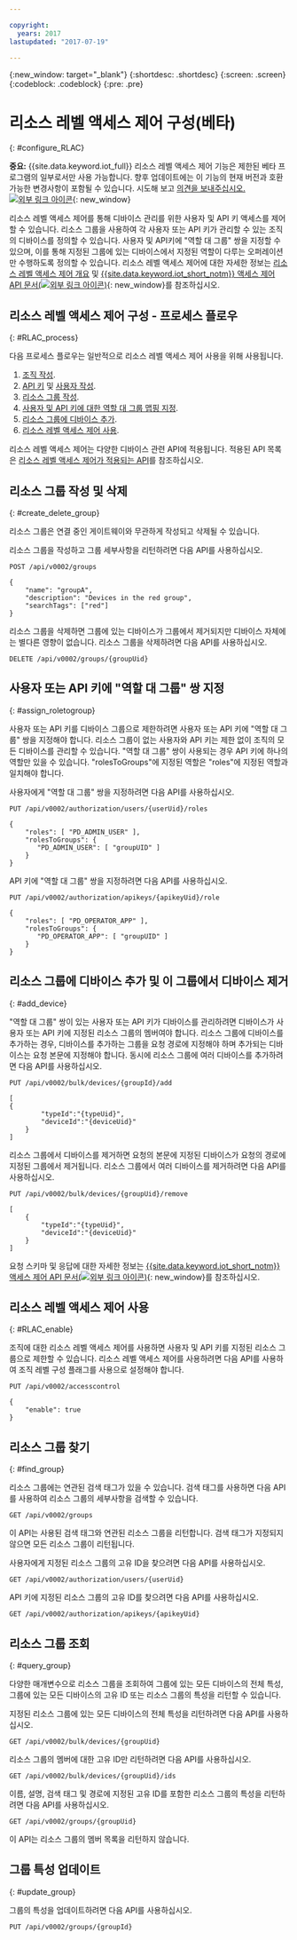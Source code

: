 ```yaml
---

copyright:
  years: 2017
lastupdated: "2017-07-19"

---
```


{:new_window: target="\_blank"}
{:shortdesc: .shortdesc}
{:screen: .screen}
{:codeblock: .codeblock}
{:pre: .pre}

# 리소스 레벨 액세스 제어 구성(베타)
{: #configure_RLAC}

**중요:** {{site.data.keyword.iot_full}} 리소스 레벨 액세스 제어 기능은 제한된 베타 프로그램의 일부로서만 사용 가능합니다. 향후 업데이트에는 이 기능의 현재 버전과 호환 가능한 변경사항이 포함될 수 있습니다. 시도해 보고 [의견을 보내주십시오. ![외부 링크 아이콘](../../../icons/launch-glyph.svg "외부 링크 아이콘")](https://developer.ibm.com/answers/smart-spaces/17/internet-of-things.html){: new_window}

리소스 레벨 액세스 제어를 통해 디바이스 관리를 위한 사용자 및 API 키 액세스를 제어할 수 있습니다. 리소스 그룹을 사용하여 각 사용자 또는 API 키가 관리할 수 있는 조직의 디바이스를 정의할 수 있습니다. 사용자 및 API키에 "역할 대 그룹" 쌍을 지정할 수 있으며, 이를 통해 지정된 그룹에 있는 디바이스에서 지정된 역할이 다루는 오퍼레이션만 수행하도록 정의할 수 있습니다. 리소스 레벨 액세스 제어에 대한 자세한 정보는 [리소스 레벨 액세스 제어 개요](rlac_overview.md) 및 [{{site.data.keyword.iot_short_notm}} 액세스 제어 API 문서(![외부 링크 아이콘](../../../icons/launch-glyph.svg "외부 링크 아이콘"))](https://docs.internetofthings.ibmcloud.com/apis/swagger/v0002-beta/security-subjects-beta.html){: new_window}를 참조하십시오.

## 리소스 레벨 액세스 제어 구성 - 프로세스 플로우
{: #RLAC_process}

다음 프로세스 플로우는 일반적으로 리소스 레벨 액세스 제어 사용을 위해 사용됩니다.
1. [조직 작성](../iotplatform_overview.html#organizations).
2. [API 키](../platform_authorization.html#api-key) 및 [사용자 작성](../add_users.html#adding-new-users).
3. [리소스 그룹 작성](rlac.html#create_delete_group).
4. [사용자 및 API 키에 대한 역할 대 그룹 맵핑 지정](rlac.html#assign_roletoegroup).
5. [리소스 그룹에 디바이스 추가](rlac.html#add_device).
6. [리소스 레벨 액세스 제어 사용](rlac.html#RLAC_enable).

리소스 레벨 액세스 제어는 다양한 디바이스 관련 API에 적용됩니다. 적용된 API 목록은 [리소스 레벨 액세스 제어가 적용되는 API](rlac_overview.html#RLAC_enforced_APIs)를 참조하십시오.

## 리소스 그룹 작성 및 삭제
{: #create_delete_group}

리소스 그룹은 연결 중인 게이트웨이와 무관하게 작성되고 삭제될 수 있습니다. 

리소스 그룹을 작성하고 그룹 세부사항을 리턴하려면 다음 API를 사용하십시오.

    POST /api/v0002/groups

    {
        "name": "groupA",
        "description": "Devices in the red group",
        "searchTags": ["red"]
    }

리소스 그룹을 삭제하면 그룹에 있는 디바이스가 그룹에서 제거되지만 디바이스 자체에는 별다른 영향이 없습니다. 리소스 그룹을 삭제하려면 다음 API를 사용하십시오. 

    DELETE /api/v0002/groups/{groupUid}


## 사용자 또는 API 키에 "역할 대 그룹" 쌍 지정
{: #assign_roletogroup}

사용자 또는 API 키를 디바이스 그룹으로 제한하려면 사용자 또는 API 키에 "역할 대 그룹" 쌍을 지정해야 합니다. 리소스 그룹이 없는 사용자와 API 키는 제한 없이 조직의 모든 디바이스를 관리할 수 있습니다. "역할 대 그룹" 쌍이 사용되는 경우 API 키에 하나의 역할만 있을 수 있습니다. "rolesToGroups"에 지정된 역할은 "roles"에 지정된 역할과 일치해야 합니다.

사용자에게 "역할 대 그룹" 쌍을 지정하려면 다음 API를 사용하십시오.

    PUT /api/v0002/authorization/users/{userUid}/roles

    {
        "roles": [ "PD_ADMIN_USER" ],
        "rolesToGroups": {
           "PD_ADMIN_USER": [ "groupUID" ]
        }
    }



API 키에 "역할 대 그룹" 쌍을 지정하려면 다음 API를 사용하십시오.

    PUT /api/v0002/authorization/apikeys/{apikeyUid}/role

    {
        "roles": [ "PD_OPERATOR_APP" ],
        "rolesToGroups": {
           "PD_OPERATOR_APP": [ "groupUID" ]
        }
    }

## 리소스 그룹에 디바이스 추가 및 이 그룹에서 디바이스 제거
{: #add_device}

"역할 대 그룹" 쌍이 있는 사용자 또는 API 키가 디바이스를 관리하려면 디바이스가 사용자 또는 API 키에 지정된 리소스 그룹의 멤버여야 합니다. 리소스 그룹에 디바이스를 추가하는 경우, 디바이스를 추가하는 그룹을 요청 경로에 지정해야 하며 추가되는 디바이스는 요청 본문에 지정해야 합니다. 동시에 리소스 그룹에 여러 디바이스를 추가하려면 다음 API를 사용하십시오.

    PUT /api/v0002/bulk/devices/{groupId}/add

    [
    {
            "typeId":"{typeUid}",
            "deviceId":"{deviceUid}"
        }
    ]

리소스 그룹에서 디바이스를 제거하면 요청의 본문에 지정된 디바이스가 요청의 경로에 지정된 그룹에서 제거됩니다. 리소스 그룹에서 여러 디바이스를 제거하려면 다음 API를 사용하십시오. 

    PUT /api/v0002/bulk/devices/{groupUid}/remove

    [
	    {
            "typeId":"{typeUid}",
            "deviceId":"{deviceUid}"
        }
    ]

요청 스키마 및 응답에 대한 자세한 정보는 [{{site.data.keyword.iot_short_notm}} 액세스 제어 API 문서(![외부 링크 아이콘](../../../icons/launch-glyph.svg "외부 링크 아이콘"))](https://docs.internetofthings.ibmcloud.com/apis/swagger/v0002-beta/security-subjects-beta.html){: new_window}를 참조하십시오.

## 리소스 레벨 액세스 제어 사용
{: #RLAC_enable}

조직에 대한 리소스 레벨 액세스 제어를 사용하면 사용자 및 API 키를 지정된 리소스 그룹으로 제한할 수 있습니다. 리소스 레벨 액세스 제어를 사용하려면 다음 API를 사용하여 조직 레벨 구성 플래그를 사용으로 설정해야 합니다.

    PUT /api/v0002/accesscontrol

    {
        "enable": true
    }

## 리소스 그룹 찾기
{: #find_group}

리소스 그룹에는 연관된 검색 태그가 있을 수 있습니다. 검색 태그를 사용하면 다음 API를 사용하여 리소스 그룹의 세부사항을 검색할 수 있습니다. 

    GET /api/v0002/groups

이 API는 사용된 검색 태그와 연관된 리소스 그룹을 리턴합니다. 검색 태그가 지정되지 않으면 모든 리소스 그룹이 리턴됩니다. 

사용자에게 지정된 리소스 그룹의 고유 ID을 찾으려면 다음 API를 사용하십시오.

    GET /api/v0002/authorization/users/{userUid}

API 키에 지정된 리소스 그룹의 고유 ID를 찾으려면 다음 API를 사용하십시오.

    GET /api/v0002/authorization/apikeys/{apikeyUid}


## 리소스 그룹 조회
{: #query_group}

다양한 매개변수으로 리소스 그룹을 조회하여 그룹에 있는 모든 디바이스의 전체 특성, 그룹에 있는 모든 디바이스의 고유 ID 또는 리소스 그룹의 특성을 리턴할 수 있습니다.

지정된 리소스 그룹에 있는 모든 디바이스의 전체 특성을 리턴하려면 다음 API를 사용하십시오. 

    GET /api/v0002/bulk/devices/{groupUid}

리소스 그룹의 멤버에 대한 고유 ID만 리턴하려면 다음 API를 사용하십시오. 

    GET /api/v0002/bulk/devices/{groupUid}/ids

이름, 설명, 검색 태그 및 경로에 지정된 고유 ID를 포함한 리소스 그룹의 특성을 리턴하려면 다음 API를 사용하십시오.

    GET /api/v0002/groups/{groupUid}

이 API는 리소스 그룹의 멤버 목록을 리턴하지 않습니다.

## 그룹 특성 업데이트
{: #update_group}

그룹의 특성을 업데이트하려면 다음 API를 사용하십시오.

    PUT /api/v0002/groups/{groupId}
